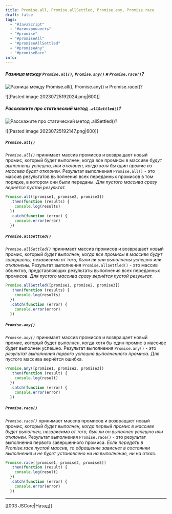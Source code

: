 ```yaml
---
title: Promise.all, Promise.allSettled, Promise.any, Promise.race
draft: false
tags:
  - "#JavaScript"
  - "#асинхронность"
  - "#promise"
  - "#promiseAll"
  - "#promiseAllSettled"
  - "#promiseAny"
  - "#promiseRace"
info:
---
```

##### Разница между `Promise.all()`, `Promise.any()` и `Promise.race()`?

![Разница между `Promise.all()`, `Promise.any()` и `Promise.race()`?](https://youtu.be/XtQPrt8G0n8?t=782)

![[Pasted image 20230725192024.png|600]]

##### Расскажите про статический метод `.allSettled()`?

![Расскажите про статический метод `.allSettled()`?](https://youtu.be/trriSYNrHw4?t=896)

![[Pasted image 20230725192147.png|600]]

##### `Promise.all()`

*`Promise.all()`* принимает массив промисов и возвращает новый промис, который будет выполнен, когда все промисы в массиве _будут выполнены успешно, или отклонен, когда хотя бы один промис из массива будет отклонен._ Результат выполнения `Promise.all()` - это массив результатов выполнения всех переданных промисов в том порядке, в котором они были переданы. _Для пустого массива сразу вернётся пустой результат._

```javascript
Promise.all([promise1, promise2, promise3])
  .then(function (results) {
    console.log(results)
  })
  .catch(function (error) {
    console.error(error)
  })
```

##### `Promise.allSettled()`

*`Promise.allSettled()`* принимает массив промисов и возвращает новый промис, который _будет выполнен, когда все промисы в массиве будут завершены, независимо от того, были ли они выполнены успешно или отклонены._ Результат выполнения `Promise.allSettled()` - это массив объектов, представляющих результаты выполнения всех переданных промисов. _Для пустого массива сразу вернётся пустой результат._

```javascript
Promise.allSettled([promise1, promise2, promise3])
  .then(function (results) {
    console.log(results)
  })
  .catch(function (error) {
    console.error(error)
  })
```

##### `Promise.any()`

*`Promise.any()`* принимает массив промисов и возвращает новый промис, который будет выполнен, когда хотя бы один промис в массиве будет выполнен успешно. Результат выполнения `Promise.any()` - это _результат выполнения первого успешно выполненного промиса._ Для пустого массива вернётся ошибка.

```javascript
Promise.any([promise1, promise2, promise3])
  .then(function (result) {
    console.log(result)
  })
  .catch(function (error) {
    console.error(error)
  })
```

##### `Promise.race()`

*`Promise.race()`* принимает массив промисов и возвращает новый промис, который _будет выполнен, когда первый промис в массиве будет выполнен, независимо от того, был ли он выполнен успешно или отклонен._ Результат выполнения `Promise.race()` - это результат выполнения первого завершенного промиса. _Если передать в Promise.race пустой массив, то обращение зависнет в состоянии выполнения и не будет установлено ни на выполнение, ни на отказ._

```javascript
Promise.race([promise1, promise2, promise3])
  .then(function (result) {
    console.log(result)
  })
  .catch(function (error) {
    console.error(error)
  })
```

---

[[003 JSCore|Назад]]